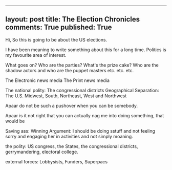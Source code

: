   ---
layout: post
title: The Election Chronicles
comments: True
published: True
---

Hi, So this is going to be about the US elections.

I have been meaning to write something about this for a long time. Politics is
my favourite area of interest.

What goes on? Who are the parties? What's the prize cake? Who are the shadow
actors and who are the puppet masters etc. etc. etc.

The Electronic news media
The Print news media

The national polity: The congressional districts
Geographical Separation: The U.S. Midwest, South, Northeast, West and Northwest

Apaar do not be such a pushover when you can be somebody.

Apaar is it not right that you can actually nag me into doing something,
that would be

Saving ass:
Winning Argument:
I should be doing sstuff and not feeling sorry and engaging her in
activities and not simply moaning.

the polity:
 US congress, the States, the congressional districts, gerrymandering,
 electoral college.

 external forces:
 Lobbysists, Funders, Superpacs
